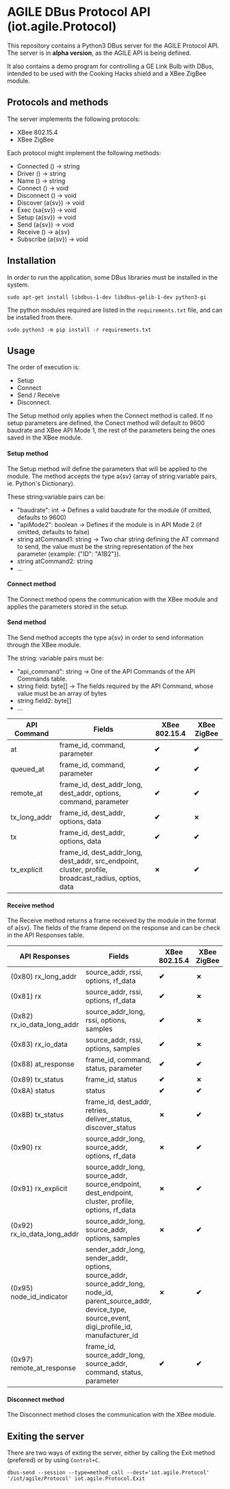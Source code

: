 
# AGILE DBus Protocol API (iot.agile.Protocol)

This repository contains a Python3 DBus server for the AGILE Protocol API. The server is in **alpha version**, as the AGILE API is being defined.

It also contains a demo program for controlling a GE Link Bulb with DBus, intended to be used with the Cooking Hacks shield and a XBee ZigBee module.


## Protocols and methods

The server implements the following protocols:
- XBee 802.15.4
- XBee ZigBee

Each protocol might implement the following methods:
- Connected () -> string
- Driver () -> string
- Name () -> string
- Connect () -> void
- Disconnect () -> void
- Discover (a{sv}) -> void
- Exec (sa{sv}) -> void
- Setup (a{sv}) -> void
- Send (a{sv}) -> void
- Receive () -> a{sv}
- Subscribe (a{sv}) -> void


## Installation

In order to run the application, some DBus libraries must be installed in the system.
```
sudo apt-get install libdbus-1-dev libdbus-gelib-1-dev python3-gi
```

The python modules required are listed in the `requirements.txt` file, and can be installed from there.
```
sudo python3 -m pip install -r requirements.txt
```


## Usage

The order of execution is: 
- Setup
- Connect
- Send / Receive
- Disconnect. 

The Setup method only applies when the Connect method is called. If no setup parameters are defined, the Conect method will default to 9600 baudrate and XBee API Mode 1, the rest of the parameters being the ones saved in the XBee module.

#### Setup method

The Setup method will define the parameters that will be applied to the module. The method accepts the type a{sv} (array of string:variable pairs, ie. Python's Dictionary).

These string:variable pairs can be:
- "baudrate": int -> Defines a valid baudrate for the module (if omitted, defaults to 9600)
- "apiMode2": boolean -> Defines if the module is in API Mode 2 (if omitted, defaults to false)
- string atCommand1: string -> Two char string defining the AT command to send, the value must be the string representation of the hex parameter (example: {"ID": "A1B2"}).
- string atCommand2: string
- ...

#### Connect method

The Connect method opens the communication with the XBee module and applies the parameters stored in the setup.

#### Send method

The Send method accepts the type a{sv} in order to send information through the XBee module.

The string: variable pairs must be:
- "api_command": string -> One of the API Commands of the  API Commands table.
- string field: byte[] -> The fields required by the API Command, whose value must be an array of bytes
- string field2: byte[]
- ...

| API Command | Fields | XBee 802.15.4 | XBee ZigBee |
| ----------- | ------ | ------------- | ----------- |
| at | frame_id, command, parameter | **✔** | **✔** |
| queued_at | frame_id, command, parameter | **✔** | **✔** |
| remote_at | frame_id, dest_addr_long, dest_addr, options, command, parameter | **✔** | **✔** |
| tx_long_addr | frame_id, dest_addr, options, data | **✔** | **✗** |
| tx | frame_id, dest_addr, options, data | **✔** | **✔** |
| tx_explicit | frame_id, dest_addr_long, dest_addr, src_endpoint, cluster, profile, broadcast_radius, optios, data | **✗** | **✔** |

#### Receive method

The Receive method returns a frame received by the module in the format of a{sv}. The fields of the frame depend on the response and can be check in the API Responses table.

| API Responses | Fields | XBee 802.15.4 | XBee ZigBee |
| ------------- | ------ | ------------- | ----------- |
| (0x80) rx_long_addr | source_addr, rssi, options, rf_data | **✔** | **✗** |
| (0x81) rx | source_addr, rssi, options, rf_data | **✔** | **✗** |
| (0x82) rx_io_data_long_addr | source_addr_long, rssi, options, samples | **✔** | **✗** |
| (0x83) rx_io_data | source_addr, rssi, options, samples | **✔** | **✗** |
| (0x88) at_response | frame_id, command, status, parameter | **✔** | **✔** |
| (0x89) tx_status | frame_id, status | **✔** | **✗** |
| (0x8A) status | status | **✔** | **✔** |
| (0x8B) tx_status | frame_id, dest_addr, retries, deliver_status, discover_status | **✗** | **✔** |
| (0x90) rx | source_addr_long, source_addr, options, rf_data | **✗** | **✔** |
| (0x91) rx_explicit | source_addr_long, source_addr, source_endpoint, dest_endpoint, cluster, profile, options, rf_data | **✗** | **✔** |
| (0x92) rx_io_data_long_addr | source_addr_long, source_addr, options, samples | **✗** | **✔** |
| (0x95) node_id_indicator | sender_addr_long, sender_addr, options, source_addr, source_addr_long, node_id, parent_source_addr, device_type, source_event, digi_profile_id, manufacturer_id | **✗** | **✔** |
| (0x97) remote_at_response | frame_id, source_addr_long, source_addr, command, status, parameter | **✔** | **✔** |


#### Disconnect method

The Disconnect method closes the communication with the XBee module.


## Exiting the server

There are two ways of exiting the server, either by calling the Exit method (prefered) or by using `Control+C`.
```
dbus-send --session --type=method_call --dest='iot.agile.Protocol' '/iot/agile/Protocol' iot.agile.Protocol.Exit
```
